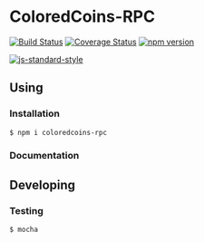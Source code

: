 # ColoredCoins-RPC
[![Build Status](https://travis-ci.org/Colu-platform/coloredcoins-rpc.svg?branch=master)](https://travis-ci.org/Colu-platform/coloredcoins-rpc) [![Coverage Status](https://coveralls.io/repos/Colu-platform/coloredcoins-rpc/badge.svg?branch=master)](https://coveralls.io/r/Colu-platform/coloredcoins-rpc?branch=master) [![npm version](https://badge.fury.io/js/coloredcoins-rpc.svg)](http://badge.fury.io/js/coloredcoins-rpc)

[![js-standard-style](https://cdn.rawgit.com/feross/standard/master/badge.svg)](https://github.com/feross/standard)

## Using

### Installation

```sh
$ npm i coloredcoins-rpc
```

### Documentation

## Developing

### Testing

```sh
$ mocha
```
